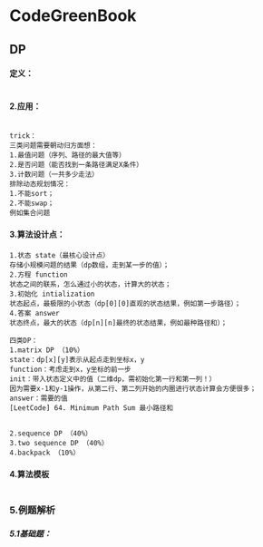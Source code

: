# CodeGreenBook

## DP

#### 定义：

```

```

#### 2.应用：

```

trick：
三类问题需要朝动归方面想：
1.最值问题（序列、路径的最大值等）
2.是否问题（能否找到一条路径满足X条件） 
3.计数问题（一共多少走法）
排除动态规划情况：
1.不能sort；
2.不能swap；
例如集合问题
```

#### 3.算法设计点：

```
1.状态 state（最核心设计点）
存储小规模问题的结果（dp数组，走到某一步的值）；
2.方程 function
状态之间的联系，怎么通过小的状态，计算大的状态；
3.初始化 intialization
状态起点，最极限的小状态（dp[0][0]直观的状态结果，例如第一步路径）；
4.答案 answer
状态终点，最大的状态（dp[n][n]最终的状态结果，例如最种路径和）；

四类DP：
1.matrix DP （10%）
state：dp[x][y]表示从起点走到坐标x，y
function：考虑走到x，y坐标的前一步
init：带入状态定义中的值（二维dp，需初始化第一行和第一列！）
因为需要x-1和y-1操作，从第二行、第二列开始的内圈进行状态计算会方便很多；
answer：需要的值
[LeetCode] 64. Minimum Path Sum 最小路径和


2.sequence DP （40%）
3.two sequence DP （40%）
4.backpack （10%）
```

#### 4.算法模板

```

```

### 5.例题解析


##### 5.1基础题：

 